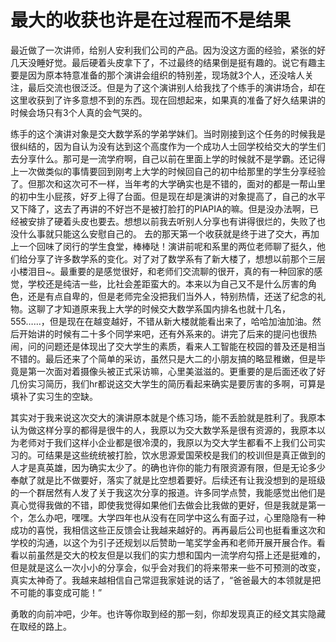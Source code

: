 # 最大的收获也许是在过程而不是结果

最近做了一次讲师，给别人安利我们公司的产品。因为没这方面的经验，紧张的好几天没睡好觉。最后硬着头皮拿下了，不过最终的结果倒是挺有趣的。说它有趣主要是因为原本特意准备的那个演讲会组织的特别差，现场就3个人，还没啥人关注，最后交流也很泛泛。但是为了这个演讲别人给我找了个练手的演讲场合，却在这里收获到了许多意想不到的东西。现在回想起来，如果真的准备了好久结果讲的时候会场只有3个人真的会气哭的。

练手的这个演讲对象是交大数学系的学弟学妹们。当时刚接到这个任务的时候我是很纠结的，因为自认为没有达到这个高度作为一个成功人士回学校给交大的学生们去分享什么。那可是一流学府啊，自己以前在里面上学的时候就不是学霸。还记得上一次做类似的事情要回到刚考上大学的时候回自己的初中给那里的学生分享经验了。但那次和这次可不一样，当年考的大学确实也是不错的，面对的都是一帮山里的初中生小屁孩，好歹上得了台面。但是现在却是演讲的对象提高了，自己的水平又下降了，这去了再讲的不好岂不是被打脸打的PIAPIA的嘛。但是没办法啊，已经被安排了硬着头皮也要去。想想以前我去听别人分享也有讲得很烂的，失败了也没什么事就只能这么安慰自己的。 去的那天第一个收获就是终于进了交大，再加上一个回味了闵行的学生食堂，棒棒哒！演讲前呢和系里的两位老师聊了挺久，他们给分享了许多数学系的变化。对了对了数学系有了新大楼了，想想以前那个三层小楼泪目~。最重要的是感觉很好，和老师们交流聊的很开，真的有一种回家的感觉，学校还是纯洁一些，比社会差距蛮大的。本来以为自己又不是什么厉害的角色，还是有点自卑的，但是老师完全没把我们当外人，特别热情，还送了纪念的礼物。这聊了才知道原来我上大学的时候交大数学系国内排名也就十几名，555……，但是现在在越变越好，不错从新大楼就能看出来了，哈哈加油加油。然后开始讲的时候有二十多个同学来吧，还有外系来的。讲完了后来的提问也很热闹，问的问题还是体现出了交大学生的素质，看来人工智能在校园的普及还是相当不错的。最后还来了个简单的采访，虽然只是大二的小朋友搞的略显稚嫩，但是毕竟是第一次面对着摄像头被正式采访嘛，心里美滋滋的。更重要的是后面还收了好几份实习简历，我们hr都说这交大学生的简历看起来确实是要厉害的多啊，可算是填补了实习生的空缺。

其实对于我来说这次交大的演讲原本就是个练习场，能不丢脸就是胜利了。我原本认为做这样分享的都得是很牛的人，我原以为交大数学系是很有资源的，我原本以为老师对于我们这样小企业都是很冷漠的，我原以为交大学生都看不上我们公司实习的。可结果是这些统统被打脸，饮水思源爱国荣校是我们的校训但是真正做到的人才是真英雄，因为确实太少了。的确也许你的能力有限资源有限，但是无论多少奉献了就是比不做要好，落实了就是比空想着要好。后续还有让我没想到的是班级的一个群居然有人发了关于我这次分享的报道。许多同学点赞，我能感觉出他们是真心觉得我做的不错，即使我觉得如果他们去做会比我做的更好，但是我就是第一个，怎么办吧，嘿嘿。大学四年也从没有在同学中这么有面子过，心里隐隐有一种成功的喜悦，我相信这些正反馈会让我越来越好的。再再最后公司也挺看重这次和学校的沟通，以这个为引子还规划以后赞助一笔奖学金再和老师开展开展合作。看看以前虽然是交大的校友但是以我们的实力想和国内一流学府勾搭上还是挺难的，但是就是这么一次小小的分享会，似乎会对我们的将来带来一些不可预测的改变，真实太神奇了。我越来越相信自己常逗我家娃说的话了，“爸爸最大的本领就是把不可能的事变成可能！”

勇敢的向前冲吧，少年。也许等你取到经的那一刻，你却发现真正的经文其实隐藏在取经的路上。